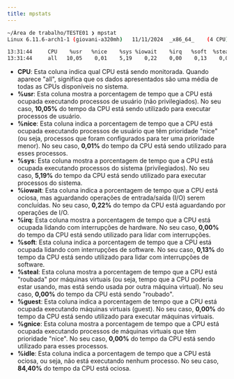 ```yaml
---
title: mpstats
---
```

```bash
~/Área de trabalho/TESTE01 ❯ mpstat
Linux 6.11.6-arch1-1 (giovani-a320mh) 	11/11/2024 	_x86_64_	(4 CPU)

13:31:44     CPU    %usr   %nice    %sys %iowait    %irq   %soft  %steal  %guest  %gnice   %idle
13:31:44     all   10,05    0,01    5,19    0,22    0,00    0,13    0,00    0,00    0,00   84,4
```

* **CPU**: Esta coluna indica qual CPU está sendo monitorada. Quando aparece "all", significa que os dados apresentados são uma média de todas as CPUs disponíveis no sistema.
*  **%usr**: Esta coluna mostra a porcentagem de tempo que a CPU está ocupada executando processos de usuário (não privilegiados). No seu caso, **10,05%**  do tempo da CPU está sendo utilizado para executar processos de usuário.
*  **%nice**: Esta coluna indica a porcentagem de tempo que a CPU está ocupada executando processos de usuário que têm prioridade "nice" (ou seja, processos que foram configurados para ter uma prioridade menor). No seu caso, **0,01%**  do tempo da CPU está sendo utilizado para esses processos.
*  **%sys**: Esta coluna mostra a porcentagem de tempo que a CPU está ocupada executando processos do sistema (privilegiados). No seu caso, **5,19%**  do tempo da CPU está sendo utilizado para executar processos do sistema.
*  **%iowait**: Esta coluna indica a porcentagem de tempo que a CPU está ociosa, mas aguardando operações de entrada/saída (I/O) serem concluídas. No seu caso, **0,22%**  do tempo da CPU está aguardando por operações de I/O.
*  **%irq**: Esta coluna mostra a porcentagem de tempo que a CPU está ocupada lidando com interrupções de hardware. No seu caso, **0,00%**  do tempo da CPU está sendo utilizado para lidar com interrupções.
*  **%soft**: Esta coluna indica a porcentagem de tempo que a CPU está ocupada lidando com interrupções de software. No seu caso, **0,13%**  do tempo da CPU está sendo utilizado para lidar com interrupções de software.
*  **%steal**: Esta coluna mostra a porcentagem de tempo que a CPU está "roubada" por máquinas virtuais (ou seja, tempo que a CPU poderia estar usando, mas está sendo usada por outra máquina virtual). No seu caso, **0,00%**  do tempo da CPU está sendo "roubado".
*  **%guest**: Esta coluna indica a porcentagem de tempo que a CPU está ocupada executando máquinas virtuais (guest). No seu caso, **0,00%**  do tempo da CPU está sendo utilizado para executar máquinas virtuais.
*  **%gnice**: Esta coluna mostra a porcentagem de tempo que a CPU está ocupada executando processos de máquinas virtuais que têm prioridade "nice". No seu caso, **0,00%**  do tempo da CPU está sendo utilizado para esses processos.
*  **%idle**: Esta coluna indica a porcentagem de tempo que a CPU está ociosa, ou seja, não está executando nenhum processo. No seu caso, **84,40%**  do tempo da CPU está ociosa.